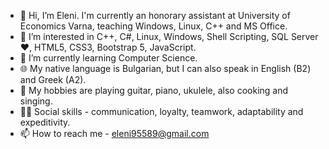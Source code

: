 - 👋 Hi, I’m Eleni. I'm currently an honorary assistant at University of Economics Varna, teaching Windows, Linux, C++ and MS Office.
- 👀 I’m interested in C++, C#, Linux, Windows, Shell Scripting, SQL Server ❤, HTML5, CSS3, Bootstrap 5, JavaScript.
- 🌱 I’m currently learning Computer Science.
- 🌐 My native language is Bulgarian, but I can also speak in English (B2) and Greek (A2).
- 🧸 My hobbies are playing guitar, piano, ukulele, also cooking and singing.
- 🧑‍🦰 Social skills - communication, loyalty, teamwork, adaptability and expeditivity.
- 📫 How to reach me - eleni95589@gmail.com
  
